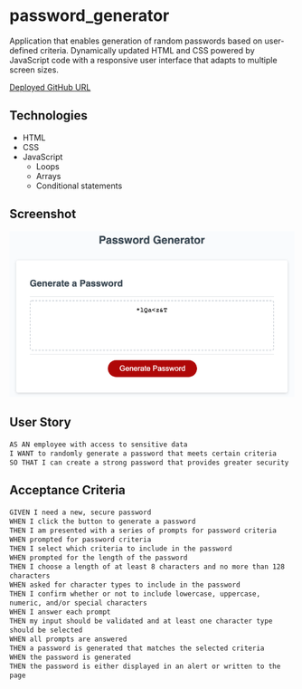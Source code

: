 # password_generator

Application that enables generation of random passwords based on user-defined criteria. Dynamically updated HTML and CSS powered by JavaScript code with a responsive user interface that adapts to multiple screen sizes.

[Deployed GitHub URL](https://kris1825.github.io/Random-Password-Generator/)

## Technologies

- HTML
- CSS
- JavaScript
  - Loops
  - Arrays
  - Conditional statements

## Screenshot

![password_generator](assets/screenshots/password_generator.png)

## User Story

```
AS AN employee with access to sensitive data
I WANT to randomly generate a password that meets certain criteria
SO THAT I can create a strong password that provides greater security
```

## Acceptance Criteria

```
GIVEN I need a new, secure password
WHEN I click the button to generate a password
THEN I am presented with a series of prompts for password criteria
WHEN prompted for password criteria
THEN I select which criteria to include in the password
WHEN prompted for the length of the password
THEN I choose a length of at least 8 characters and no more than 128 characters
WHEN asked for character types to include in the password
THEN I confirm whether or not to include lowercase, uppercase, numeric, and/or special characters
WHEN I answer each prompt
THEN my input should be validated and at least one character type should be selected
WHEN all prompts are answered
THEN a password is generated that matches the selected criteria
WHEN the password is generated
THEN the password is either displayed in an alert or written to the page
```
